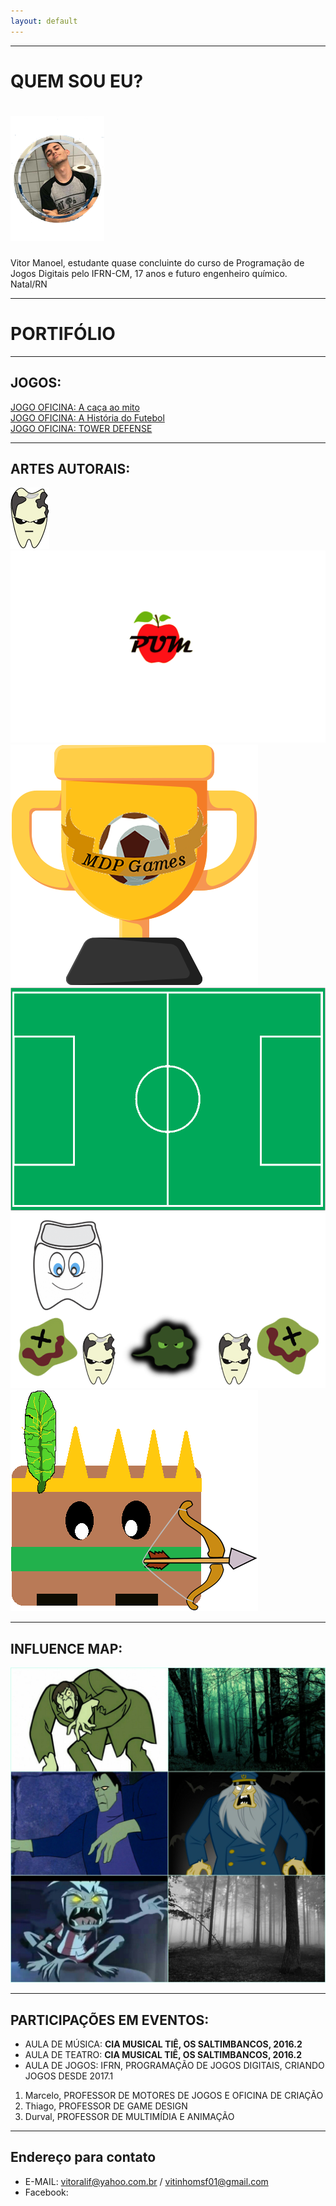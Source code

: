 ```yaml
---
layout: default
---
```

* * *



# QUEM SOU EU?  
# ![](pt1.png)  
Vitor Manoel, estudante quase concluinte do curso de Programação de Jogos Digitais pelo IFRN-CM, 17 anos e futuro engenheiro químico.
Natal/RN

 * * *
# PORTIFÓLIO  
 * * *  
## JOGOS:  
[JOGO OFICINA: A caça ao mito ](https://vitor04.github.io/a_caça_ao_mito/)  
[JOGO OFICINA: A História do Futebol ](https://vitor04.github.io/HistoryofSoccer/)  
[JOGO OFICINA: TOWER DEFENSE ](https://alvaromd2016.github.io/Tower%20Defense/)
 * * *  
## ARTES AUTORAIS:  
![](thgfdrghghrgjgfdrgjf.png)  
![](Nome.fw.png)
![](sprite6-sheet0.png)
![](fundo-sheet0.png)
![](LVitoria.png)
![](indio-sheet0.png)

 * * *
 ## INFLUENCE MAP: 
 ![](PicsArt_02-15-08.13.33.jpg)
 
 * * *  
## PARTICIPAÇÕES EM EVENTOS:    
 * AULA DE MÚSICA: **CIA MUSICAL TIÊ, OS SALTIMBANCOS, 2016.2**
 * AULA DE TEATRO: **CIA MUSICAL TIÊ, OS SALTIMBANCOS, 2016.2**
 * AULA DE JOGOS: IFRN, PROGRAMAÇÃO DE JOGOS DIGITAIS, CRIANDO JOGOS DESDE 2017.1
 
 1. Marcelo, PROFESSOR DE MOTORES DE JOGOS E OFICINA DE CRIAÇÃO
 2. Thiago, PROFESSOR DE GAME DESIGN
 3. Durval, PROFESSOR DE MULTIMÍDIA E ANIMAÇÃO
 * * *
 
 ## Endereço para contato
  * E-MAIL: vitoralif@yahoo.com.br / vitinhomsf01@gmail.com
  * Facebook: [](https://www.facebook.com/vitinhomsf01)
 
 

